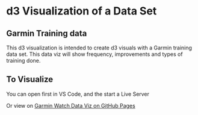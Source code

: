 # d3 Visualization of a Data Set

## Garmin Training data

This d3 visualization is intended to create d3 visuals with a Garmin training data set. This data viz will show frequency, improvements and types of training done.

## To Visualize

You can open first in VS Code, and the start a Live Server

Or view on [Garmin Watch Data Viz on GitHub Pages](https://alx-rg.github.io/d3-Garmin-Data-Viz/)
